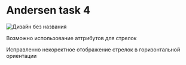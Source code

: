 <h1>Andersen task 4</h1>

![Дизайн без названия](https://user-images.githubusercontent.com/85056996/163173189-0abf3733-7e4f-4230-b4c4-981204d1c1fd.jpg)

<p>Возможно использование аттрибутов для стрелок</p>
<p>Исправленно некоректное отображение стрелок в горизонтальной ориентации</p>
